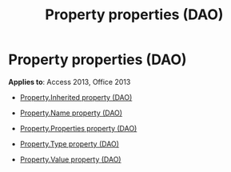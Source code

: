 ﻿---
title: Property properties (DAO)
TOCTitle: Properties
ms:assetid: c9357822-65c2-4938-820f-bf35b277df5c
ms:mtpsurl: https://msdn.microsoft.com/library/Dn161366(v=office.15)
ms:contentKeyID: 52074332
ms.date: 09/18/2015
mtps_version: v=office.15
---

# Property properties (DAO)


**Applies to**: Access 2013, Office 2013



  - [Property.Inherited property (DAO)](property-inherited-property-dao.md)

  - [Property.Name property (DAO)](property-name-property-dao.md)

  - [Property.Properties property (DAO)](property-properties-property-dao.md)

  - [Property.Type property (DAO)](property-type-property-dao.md)

  - [Property.Value property (DAO)](property-value-property-dao.md)

